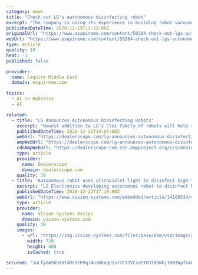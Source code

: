 ```yaml
---
category: news
title: "Check out LG's autonomous disinfecting robot"
excerpt: "The company is using its experience in building robot vacuumes, as well as artificial intelligence and autonomous vehicles, to build a robot that can kill germs and viruses using ultraviolet light. The robot uses autonomous tech to navigate around furniture in high-traffic areas (such as restaurants and hotels) and sanitize touchable surfaces in just 15-30 minutes."
publishedDateTime: 2020-12-19T12:23:00Z
originalUrl: "https://www.esquireme.com/content/50204-check-out-lgs-autonomous-disinfecting-robot"
webUrl: "https://www.esquireme.com/content/50204-check-out-lgs-autonomous-disinfecting-robot"
type: article
quality: 19
heat: -1
published: false

provider:
  name: Esquire Middle East
  domain: esquireme.com

topics:
  - AI in Robotics
  - AI

related:
  - title: "LG Announces Autonomous Disinfecting Robots"
    excerpt: "Newest addition to LG’s Cloi family of robots will help retailers deliver peace of mind. Combining its core competencies in robotics, artificial intelligence and autonomous vehicles with a deep ..."
    publishedDateTime: 2020-12-21T14:05:00Z
    webUrl: "https://dealerscope.com/lg-announces-autonomous-disinfecting-robots"
    ampWebUrl: "https://dealerscope.com/lg-announces-autonomous-disinfecting-robots?amp"
    cdnAmpWebUrl: "https://dealerscope-com.cdn.ampproject.org/c/s/dealerscope.com/lg-announces-autonomous-disinfecting-robots?amp"
    type: article
    provider:
      name: Dealerscope
      domain: dealerscope.com
    quality: 39
  - title: "Autonomous robot uses ultraviolet light to disinfect high-traffic areas"
    excerpt: "LG Electronics developing autonomous robot to disinfect high-touch, high-traffic areas LG Electronics has announced that it is developing an autonomous robot that will use ultraviolet (UV-C) light to disinfect high-touch,"
    publishedDateTime: 2020-12-23T17:18:00Z
    webUrl: "https://www.vision-systems.com/embedded/article/14189534/covid-19-automated-disinfection-robot-lg-electronics"
    type: article
    provider:
      name: Vision Systems Design
      domain: vision-systems.com
    quality: 39
    images:
      - url: "https://img.vision-systems.com/files/base/ebm/vsd/image/2020/12/covid_19_ultraviolet_light_disinfection_LG_Electronics_autonomous_robot.5fe37a3a57a91.png?auto=format&fit=max&w=1200"
        width: 720
        height: 405
        isCached: true

secured: "suLfyO456St6TaRF9zR9qJ4nsRkoqU1sr7FI2VCzwETR3lR9NhjTKWIWpf648g1nVdgNGQXTQsysATczyIHLihNI9ilgBA7x8+GM4BmFZ4u77FfcKsOdeCXjBWazIyrWwy0wimda4ViCfs4W3UDgztJySxOlKOwH6HHep5/fWGHTsKsp40Lqhqi72mYb1nzZIoeo470TLJl6V15IfaRUwH+up0yP4+pk1evTTORrAvDa2ustmjUDnQqjcky0qrynplBK1jN8A0ouqr2JM5g0ih8obSD8Zdkf9PCCgHxstb8z2WNcOruB9yZt2ba2ivrb8PwAE/AqgpJ2rGRKp5iHjzGa5IqDOgeyAkVWuchb1Rw=;ChtB+lz1IXtwgIIh8au0AQ=="
---
```


